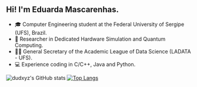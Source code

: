 ## **Hi! I'm Eduarda Mascarenhas.**

* 🎓 Computer Engineering student at the Federal University of Sergipe (UFS), Brazil.
* 📖 Researcher in Dedicated Hardware Simulation and Quantum Computing.
* 👩‍💻 General Secretary of the Academic League of Data Science (LADATA - UFS).
* 💻 Experience coding in C/C++, Java and Python.

![dudxyz's GitHub stats](https://github-readme-stats.vercel.app/api?username=dudxyz&show_icons=true&theme=github_dark)
[![Top Langs](https://github-readme-stats.vercel.app/api/top-langs/?username=dudxyz&layout=compact)](https://github.com/dudxyz/github-readme-stats)

